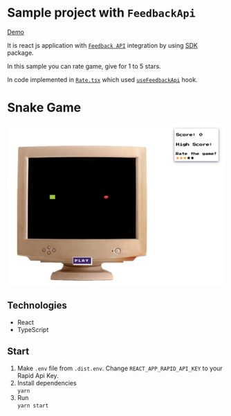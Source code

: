 # Sample project with `FeedbackApi`

[Demo](https://strong-cobbler-c29afe.netlify.app/)

It is react js application with [`Feedback API`](https://rapidapi.com/blips-and-chitz-blips-and-chitz-default/api/feedback-api5) integration by using [SDK](https://www.npmjs.com/package/blips-and-chitz-feedback-api-sdk) package. 

In this sample you can rate game, give for 1 to 5 stars.

In code implemented in [`Rate.tsx`](./src/Rate.tsx) which used [`useFeedbackApi`](./src/hooks/useFeedbackApi.tsx) hook.



# Snake Game

[![Snake Game](assets/snake-game.png)](https://strong-cobbler-c29afe.netlify.app/)

## Technologies

- React
- TypeScript

## Start

1. Make `.env` file from `.dist.env`. Change `REACT_APP_RAPID_API_KEY` to your Rapid Api Key.
1. Install dependencies  
`yarn`
1. Run  
`yarn start`
